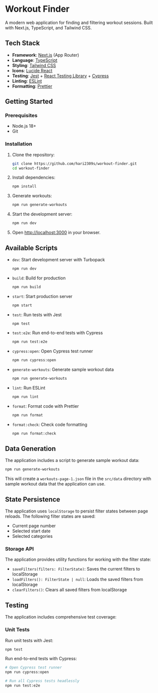 # Workout Finder

A modern web application for finding and filtering workout sessions. Built with Next.js, TypeScript, and Tailwind CSS.

## Tech Stack

- **Framework**: [Next.js](https://nextjs.org/) (App Router)
- **Language**: [TypeScript](https://www.typescriptlang.org/)
- **Styling**: [Tailwind CSS](https://tailwindcss.com/)
- **Icons**: [Lucide React](https://lucide.dev/)
- **Testing**: [Jest](https://jestjs.io/) + [React Testing Library](https://testing-library.com/) + [Cypress](https://www.cypress.io/)
- **Linting**: [ESLint](https://eslint.org/)
- **Formatting**: [Prettier](https://prettier.io/)

## Getting Started

### Prerequisites

- Node.js 18+
- Git

### Installation

1. Clone the repository:
   ```bash
   git clone https://github.com/hari2309s/workout-finder.git
   cd workout-finder
   ```

2. Install dependencies:
   ```bash
   npm install
   ```

3. Generate workouts:
   ```bash
   npm run generate-workouts
   ```

4. Start the development server:
   ```bash
   npm run dev
   ```

5. Open [http://localhost:3000](http://localhost:3000) in your browser.

## Available Scripts

- `dev`: Start development server with Turbopack
  ```bash
  npm run dev
  ```
- `build`: Build for production
  ```bash
  npm run build
  ```
- `start`: Start production server
  ```bash
  npm start
  ```
- `test`: Run tests with Jest
  ```bash
  npm test
  ```
- `test:e2e`: Run end-to-end tests with Cypress
  ```bash
  npm run test:e2e
  ```
- `cypress:open`: Open Cypress test runner
  ```bash
  npm run cypress:open
  ```
- `generate-workouts`: Generate sample workout data
  ```bash
  npm run generate-workouts
  ```
- `lint`: Run ESLint
  ```bash
  npm run lint
  ```
- `format`: Format code with Prettier
  ```bash
  npm run format
  ```
- `format:check`: Check code formatting
  ```bash
  npm run format:check
  ```

## Data Generation

The application includes a script to generate sample workout data:

```bash
npm run generate-workouts
```

This will create a `workouts-page-1.json` file in the `src/data` directory with sample workout data that the application can use.

## State Persistence

The application uses `localStorage` to persist filter states between page reloads. The following filter states are saved:

- Current page number
- Selected start date
- Selected categories

### Storage API

The application provides utility functions for working with the filter state:

- `saveFilters(filters: FilterState)`: Saves the current filters to localStorage
- `loadFilters(): FilterState | null`: Loads the saved filters from localStorage
- `clearFilters()`: Clears all saved filters from localStorage

## Testing

The application includes comprehensive test coverage:

### Unit Tests
Run unit tests with Jest:
```bash
npm test
```

Run end-to-end tests with Cypress:
```bash
# Open Cypress test runner
npm run cypress:open

# Run all Cypress tests headlessly
npm run test:e2e
```

